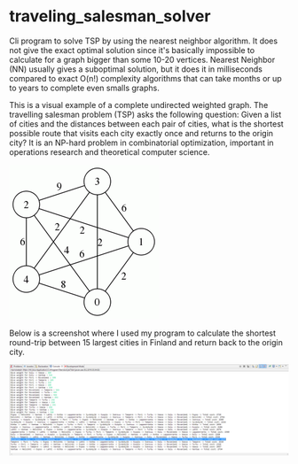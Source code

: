 # traveling_salesman_solver
Cli program to solve TSP by using the nearest neighbor algorithm. It does not give the exact optimal solution since it's basically impossible to calculate for a graph bigger than some 10-20 vertices. Nearest Neighbor (NN) usually gives a suboptimal solution, but it does it in milliseconds compared to exact O(n!) complexity algorithms that can take months or up to years to complete even smalls graphs.

This is a visual example of a complete undirected weighted graph. The travelling salesman problem (TSP) asks the following question: Given a list of cities and the distances between each pair of cities, what is the shortest possible route that visits each city exactly once and returns to the origin city? It is an NP-hard problem in combinatorial optimization, important in operations research and theoretical computer science.


![alt tag](https://github.com/paulyv/traveling_salesman_solver/raw/master/example_complete_undirected_weighted_graph.gif)

Below is a screenshot where I used my program to calculate the shortest round-trip between 15 largest cities in Finland and return back to the origin city.

![alt tag](https://github.com/paulyv/traveling_salesman_solver/raw/master/screenshot.png)

